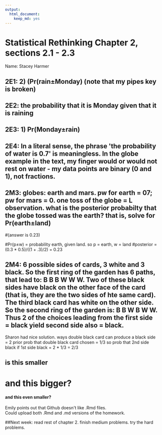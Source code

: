 ```yaml
---
output:
  html_document:
    keep_md: yes
---
```

# Statistical Rethinking Chapter 2, sections 2.1 - 2.3

Name: Stacey Harmer

## 2E1:   2) (Pr(rain±Monday)  (note that my pipes key is broken)


## 2E2:    the probability that it is Monday given that it is raining

## 2E3: 1)  Pr(Monday±rain) 

## 2E4: In a literal sense, the phrase 'the probability of water is 0.7' is meaningless. In the globe example in the text, my finger would or would not rest on water - my data points are binary (0 and 1), not fractions. 

## 2M3:  globes: earth and mars.  pw for earth = 07; pw for mars = 0. one toss of the globe = L observation.  what is the posterior probabilty that the globe tossed was the earth? that is, solve for Pr(earth±land) 
#(answer is 0.23)

#Pr(p±w) = probability earth, given land.  so p = earth, w = land
#posterior = (0.3 * 0.5)/((1 + .3)/2) = 0.23

## 2M4:  6 possible sides of cards, 3 white and 3 black.  So the first ring of the garden has 6 paths, that lead to:  B  B  B  W W W.    Two of these black sides have black on the other face of the card (that is, they are the two sides of hte same card).  The third black card has white on the other side.  So the second ring of the garden is:  B  B  W  B W  W.    Thus 2 of the choices  leading from the first side = black yield second side also = black.

Sharon had nice solution.  ways double black card can produce a black side = 2
prior prob that double black card chosen = 1/3  so prob that 2nd side black if 1st side black = 2 * 1/3 = 2/3

## is this smaller
# and this bigger?
#### and this even smaller?

Emily points out that Github doesn't like .Rmd files.  
Could upload both .Rmd and .md versions of the homework.

##Next week:  read rest of chapter 2.  finish medium problems.  try the hard problems.  
